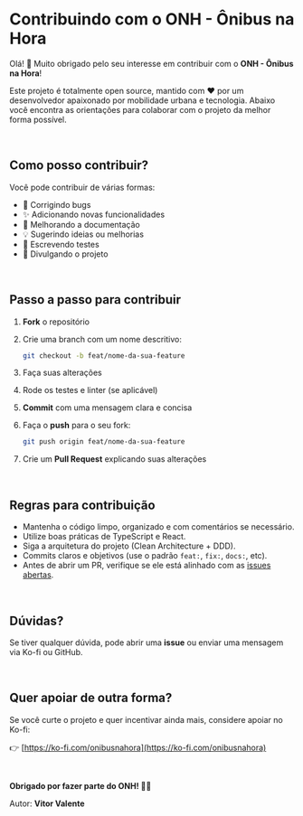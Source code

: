 # Contribuindo com o ONH - Ônibus na Hora

Olá! 👋 Muito obrigado pelo seu interesse em contribuir com o **ONH - Ônibus na Hora**!

Este projeto é totalmente open source, mantido com ❤️ por um desenvolvedor apaixonado por mobilidade urbana e tecnologia. Abaixo você encontra as orientações para colaborar com o projeto da melhor forma possível.

<br/>

## Como posso contribuir?

Você pode contribuir de várias formas:

- 🔧 Corrigindo bugs
- ✨ Adicionando novas funcionalidades
- 📝 Melhorando a documentação
- 💡 Sugerindo ideias ou melhorias
- 🧪 Escrevendo testes
- 📣 Divulgando o projeto

<br/>

## Passo a passo para contribuir

1. **Fork** o repositório
2. Crie uma branch com um nome descritivo:
   ```bash
   git checkout -b feat/nome-da-sua-feature
   ````
3. Faça suas alterações
4. Rode os testes e linter (se aplicável)
5. **Commit** com uma mensagem clara e concisa
6. Faça o **push** para o seu fork:

   ```bash
   git push origin feat/nome-da-sua-feature
   ```
7. Crie um **Pull Request** explicando suas alterações

<br/>

## Regras para contribuição

* Mantenha o código limpo, organizado e com comentários se necessário.
* Utilize boas práticas de TypeScript e React.
* Siga a arquitetura do projeto (Clean Architecture + DDD).
* Commits claros e objetivos (use o padrão `feat:`, `fix:`, `docs:`, etc).
* Antes de abrir um PR, verifique se ele está alinhado com as [issues abertas](https://github.com/onibusnahora/onh/issues).

<br/>

## Dúvidas?

Se tiver qualquer dúvida, pode abrir uma **issue** ou enviar uma mensagem via Ko-fi ou GitHub.

<br/>

## Quer apoiar de outra forma?

Se você curte o projeto e quer incentivar ainda mais, considere apoiar no Ko-fi:

👉 [https://ko-fi.com/onibusnahora](https://ko-fi.com/onibusnahora)

<br/>

**Obrigado por fazer parte do ONH! 🚌💙**

Autor: **Vitor Valente**